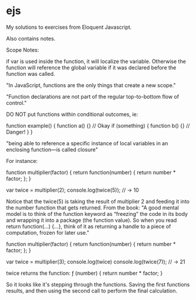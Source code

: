 # ejs
My solutions to exercises from Eloquent Javascript.

Also contains notes.

Scope Notes:

if var is used inside the function, it will localize the variable.
Otherwise the function will reference the global variable if it was declared before the function was called.

"In JavaScript, functions are the only things that create a new scope."

"Function declarations are not part of the regular top-to-bottom flow of control."

DO NOT put functions within conditional outcomes, ie:

function example() {
  function a() {} // Okay
  if (something) {
    function b() {} // Danger!
  }
}

"being able to reference a specific instance of local variables in an enclosing function—is called closure"

For instance:

function multiplier(factor) {
  return function(number) {
    return number * factor;
  };
}

var twice = multiplier(2);
console.log(twice(5));
// → 10

Notice that the twice(5) is taking the result of multiplier 2 and feeding it into the number function that gets returned.
From the book:
"A good mental model is to think of the function keyword as “freezing” the code in its body and wrapping it into a package (the function value). So when you read return function(...) {...}, think of it as returning a handle to a piece of computation, frozen for later use."

function multiplier(factor) {
  return function(number) {
    return number * factor;
  };
}

var twice = multiplier(3);
console.log(twice)
console.log(twice(7));
// → 21

twice returns the function:
ƒ (number) {
    return number * factor;
  }
  
So it looks like it's stepping through the functions. Saving the first functions results, and then using the second call to perform the final calculation.
